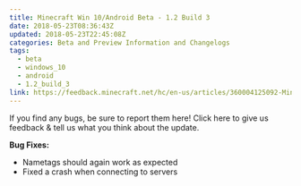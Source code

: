 ```yaml
---
title: Minecraft Win 10/Android Beta - 1.2 Build 3
date: 2018-05-23T08:36:43Z
updated: 2018-05-23T22:45:08Z
categories: Beta and Preview Information and Changelogs
tags:
  - beta
  - windows_10
  - android
  - 1.2_build_3
link: https://feedback.minecraft.net/hc/en-us/articles/360004125092-Minecraft-Win-10-Android-Beta-1-2-Build-3
---
```


If you find any bugs, be sure to report them here! Click here to give us feedback & tell us what you think about the update.  
  

**Bug Fixes:**

- Nametags should again work as expected
- Fixed a crash when connecting to servers

<div>

 

</div>
